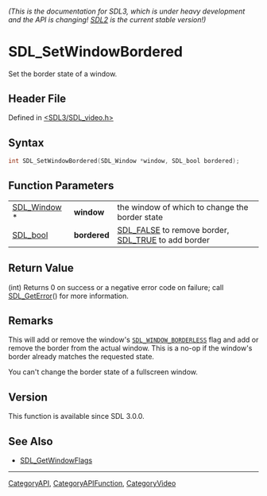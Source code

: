 ###### (This is the documentation for SDL3, which is under heavy development and the API is changing! [SDL2](https://wiki.libsdl.org/SDL2/) is the current stable version!)
# SDL_SetWindowBordered

Set the border state of a window.

## Header File

Defined in [<SDL3/SDL_video.h>](https://github.com/libsdl-org/SDL/blob/main/include/SDL3/SDL_video.h)

## Syntax

```c
int SDL_SetWindowBordered(SDL_Window *window, SDL_bool bordered);
```

## Function Parameters

|                            |              |                                                                             |
| -------------------------- | ------------ | --------------------------------------------------------------------------- |
| [SDL_Window](SDL_Window) * | **window**   | the window of which to change the border state                              |
| [SDL_bool](SDL_bool)       | **bordered** | [SDL_FALSE](SDL_FALSE) to remove border, [SDL_TRUE](SDL_TRUE) to add border |

## Return Value

(int) Returns 0 on success or a negative error code on failure; call
[SDL_GetError](SDL_GetError)() for more information.

## Remarks

This will add or remove the window's
[`SDL_WINDOW_BORDERLESS`](SDL_WINDOW_BORDERLESS) flag and add or remove the
border from the actual window. This is a no-op if the window's border
already matches the requested state.

You can't change the border state of a fullscreen window.

## Version

This function is available since SDL 3.0.0.

## See Also

- [SDL_GetWindowFlags](SDL_GetWindowFlags)

----
[CategoryAPI](CategoryAPI), [CategoryAPIFunction](CategoryAPIFunction), [CategoryVideo](CategoryVideo)

